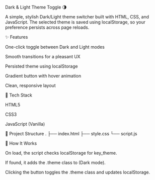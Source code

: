 Dark & Light Theme Toggle 🌗

A simple, stylish Dark/Light theme switcher built with HTML, CSS, and JavaScript.
The selected theme is saved using localStorage, so your preference persists across page reloads.


✨ Features

One-click toggle between Dark and Light modes

Smooth transitions for a pleasant UX

Persisted theme using localStorage

Gradient button with hover animation

Clean, responsive layout

🧰 Tech Stack

HTML5

CSS3

JavaScript (Vanilla)

📁 Project Structure
.
├── index.html
├── style.css
└── script.js

🧩 How It Works

On load, the script checks localStorage for key_theme.

If found, it adds the .theme class to <body> (Dark mode).

Clicking the button toggles the .theme class and updates localStorage.
